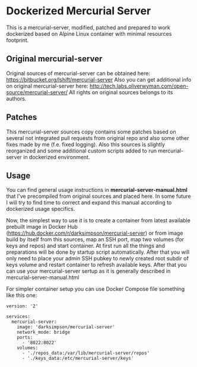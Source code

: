 # Dockerized Mercurial Server

This is a mercurial-server, modified, patched and prepared to work dockerized based on Alpine Linux container with minimal resources footprint.

## Original mercurial-server

Original sources of mercurial-server can be obtained here: https://bitbucket.org/lshift/mercurial-server
Also you can get additional info on original mercurial-server here: http://tech.labs.oliverwyman.com/open-source/mercurial-server/
All rights on original sources belongs to its authors.

## Patches

This mercurial-server sources copy contains some patches based on several not integrated pull requests from original repo and also some other fixes made by me (f.e. fixed logging). Also this sources is slightly reorganized and some additional custom scripts added to run mercurial-server in dockerized environment.

## Usage

You can find general usage instructions in **mercurial-server-manual.html** that I've precompiled from original sources and placed here. In some future I will try to find time to correct and expand this manual according to dockerized usage specifics.

Now, the simplest way to use it is to create a container from latest available prebuilt image in Docker Hub (https://hub.docker.com/r/darksimpson/mercurial-server) or from image build by itself from this sources, map an SSH port, map two volumes (for keys and repos) and start container. At first run all the things and preparations will be done by startup script automatically. After that you will only need to place your admin SSH pubkey to newly created root subdir of keys volume and restart container to refresh available keys. After that you can use your mercurial-server sertup as it is generally described in mercurial-server-manual.html

For simpler container setup you can use Docker Compose file something like this one:
```
version: '2'

services:
  mercurial-server:
    image: 'darksimpson/mercurial-server'
    network_mode: bridge
    ports:
      - '8022:8022'
    volumes:
      - './repos_data:/var/lib/mercurial-server/repos'
      - './keys_data:/etc/mercurial-server/keys'
```
